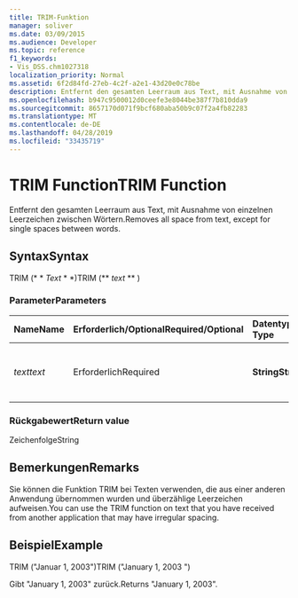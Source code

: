 ```yaml
---
title: TRIM-Funktion
manager: soliver
ms.date: 03/09/2015
ms.audience: Developer
ms.topic: reference
f1_keywords:
- Vis_DSS.chm1027318
localization_priority: Normal
ms.assetid: 6f2d84fd-27eb-4c2f-a2e1-43d20e0c78be
description: Entfernt den gesamten Leerraum aus Text, mit Ausnahme von einzelnen Leerzeichen zwischen Wörtern.
ms.openlocfilehash: b947c9500012d0ceefe3e8044be387f7b810dda9
ms.sourcegitcommit: 8657170d071f9bcf680aba50b9c07f2a4fb82283
ms.translationtype: MT
ms.contentlocale: de-DE
ms.lasthandoff: 04/28/2019
ms.locfileid: "33435719"
---
```

# <a name="trim-function"></a><span data-ttu-id="c49a4-103">TRIM Function</span><span class="sxs-lookup"><span data-stu-id="c49a4-103">TRIM Function</span></span>

<span data-ttu-id="c49a4-104">Entfernt den gesamten Leerraum aus Text, mit Ausnahme von einzelnen Leerzeichen zwischen Wörtern.</span><span class="sxs-lookup"><span data-stu-id="c49a4-104">Removes all space from text, except for single spaces between words.</span></span> 
  
## <a name="syntax"></a><span data-ttu-id="c49a4-105">Syntax</span><span class="sxs-lookup"><span data-stu-id="c49a4-105">Syntax</span></span>

<span data-ttu-id="c49a4-106">TRIM (\* \* *Text* \* \*)</span><span class="sxs-lookup"><span data-stu-id="c49a4-106">TRIM (\*\* *text* \*\* )</span></span> 
  
### <a name="parameters"></a><span data-ttu-id="c49a4-107">Parameter</span><span class="sxs-lookup"><span data-stu-id="c49a4-107">Parameters</span></span>

|<span data-ttu-id="c49a4-108">**Name**</span><span class="sxs-lookup"><span data-stu-id="c49a4-108">**Name**</span></span>|<span data-ttu-id="c49a4-109">**Erforderlich/Optional**</span><span class="sxs-lookup"><span data-stu-id="c49a4-109">**Required/Optional**</span></span>|<span data-ttu-id="c49a4-110">**Datentyp**</span><span class="sxs-lookup"><span data-stu-id="c49a4-110">**Data Type**</span></span>|<span data-ttu-id="c49a4-111">**Beschreibung**</span><span class="sxs-lookup"><span data-stu-id="c49a4-111">**Description**</span></span>|
|:-----|:-----|:-----|:-----|
| <span data-ttu-id="c49a4-112">_text_</span><span class="sxs-lookup"><span data-stu-id="c49a4-112">_text_</span></span> <br/> |<span data-ttu-id="c49a4-113">Erforderlich</span><span class="sxs-lookup"><span data-stu-id="c49a4-113">Required</span></span>  <br/> |<span data-ttu-id="c49a4-114">**String**</span><span class="sxs-lookup"><span data-stu-id="c49a4-114">**String**</span></span> <br/> |<span data-ttu-id="c49a4-115">Der Text, aus dem die Leerzeichen entfernt werden sollen.</span><span class="sxs-lookup"><span data-stu-id="c49a4-115">The text from which you want to remove spaces.</span></span>  <br/> |
   
### <a name="return-value"></a><span data-ttu-id="c49a4-116">Rückgabewert</span><span class="sxs-lookup"><span data-stu-id="c49a4-116">Return value</span></span>

<span data-ttu-id="c49a4-117">Zeichenfolge</span><span class="sxs-lookup"><span data-stu-id="c49a4-117">String</span></span>
  
## <a name="remarks"></a><span data-ttu-id="c49a4-118">Bemerkungen</span><span class="sxs-lookup"><span data-stu-id="c49a4-118">Remarks</span></span>

<span data-ttu-id="c49a4-119">Sie können die Funktion TRIM bei Texten verwenden, die aus einer anderen Anwendung übernommen wurden und überzählige Leerzeichen aufweisen.</span><span class="sxs-lookup"><span data-stu-id="c49a4-119">You can use the TRIM function on text that you have received from another application that may have irregular spacing.</span></span>
  
## <a name="example"></a><span data-ttu-id="c49a4-120">Beispiel</span><span class="sxs-lookup"><span data-stu-id="c49a4-120">Example</span></span>

<span data-ttu-id="c49a4-121">TRIM ("Januar 1, 2003")</span><span class="sxs-lookup"><span data-stu-id="c49a4-121">TRIM ("January 1, 2003 ")</span></span> 
  
<span data-ttu-id="c49a4-122">Gibt "January 1, 2003" zurück.</span><span class="sxs-lookup"><span data-stu-id="c49a4-122">Returns "January 1, 2003".</span></span> 
  

